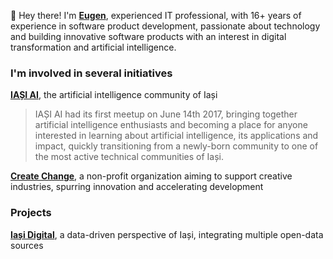 :wave: Hey there! I'm **[Eugen](https://eugenbusoiu.com)**, experienced IT professional, with 16+ years of experience in software product development, passionate about technology and building innovative software products with an interest in digital transformation and artificial intelligence.

### I'm involved in several initiatives

**[IAȘI AI](https://iasi.ai)**, the artificial intelligence community of Iași

> IAȘI AI had its first meetup on June 14th 2017, bringing together artificial intelligence enthusiasts and becoming a place for anyone interested in learning about artificial intelligence, its applications and impact, quickly transitioning from a newly-born community to one of the most active technical communities of Iași.

**[Create Change](https://createchange.ro)**, a non-profit organization aiming to support creative industries, spurring innovation and accelerating development

### Projects

**[Iași Digital](https://iasi.digital)**, a data-driven perspective of Iași, integrating multiple open-data sources